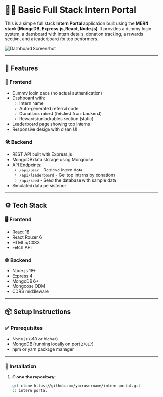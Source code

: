 # 🧑‍💼 Basic Full Stack Intern Portal

This is a simple full stack **Intern Portal** application built using the **MERN stack (MongoDB, Express.js, React, Node.js)**. It provides a dummy login system, a dashboard with intern details, donation tracking, a rewards section, and a leaderboard for top performers.

![Dashboard Screenshot](https://dashboard-screenshot.png)

---

## 🚀 Features

### 🔧 Frontend

- Dummy login page (no actual authentication)
- Dashboard with:
  - Intern name
  - Auto-generated referral code
  - Donations raised (fetched from backend)
  - Rewards/unlockables section (static)
- Leaderboard page showing top interns
- Responsive design with clean UI

### 🛠️ Backend

- REST API built with Express.js
- MongoDB data storage using Mongoose
- API Endpoints:
  - `/api/user` - Retrieve intern data
  - `/api/leaderboard` - Get top interns by donations
  - `/api/seed` - Seed the database with sample data
- Simulated data persistence

---

## ⚙️ Tech Stack

### 🖥️ Frontend

- React 18
- React Router 6
- HTML5/CSS3
- Fetch API

### 🌐 Backend

- Node.js 18+
- Express 4
- MongoDB 6+
- Mongoose ODM
- CORS middleware

---

## 📦 Setup Instructions

### ✅ Prerequisites

- Node.js (v18 or higher)
- MongoDB (running locally on port `27017`)
- npm or yarn package manager

---

### 📁 Installation

1. **Clone the repository:**
   ```bash
   git clone https://github.com/yourusername/intern-portal.git
   cd intern-portal
   ```
